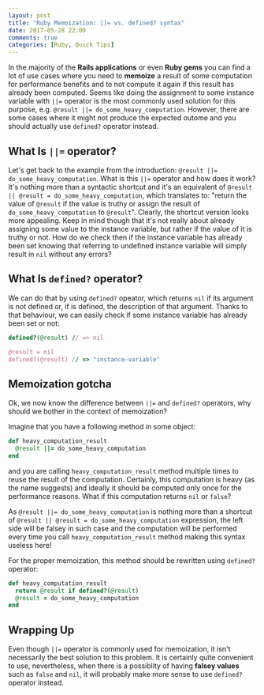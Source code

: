 ```yaml
---
layout: post
title: "Ruby Memoization: ||= vs. defined? syntax"
date: 2017-05-28 22:00
comments: true
categories: [Ruby, Quick Tips]
---
```


In the majority of the **Rails applications** or even **Ruby gems** you can find a lot of use cases where you need to **memoize** a result of some computation for performance benefits and to not compute it again if this result has already been computed. Seems like doing the assignment to some instance variable with `||=` operator is the most commonly used solution for this purpose, e.g. `@result ||= do_some_heavy_computation`. However, there are some cases where it might not produce the expected outome and you should actually use `defined?` operator instead.

<!--more-->

## What Is `||=` operator?

Let's get back to the example from the introduction: `@result ||= do_some_heavy_computation`. What is this `||=` operator and how does it work? It's nothing more than a syntactic shortcut and it's an equivalent of `@result || @result = do_some_heavy_computation`, which translates to: "return the value of `@result` if the value is truthy or assign the result of `do_some_heavy_computation` to `@result`".   Clearly, the shortcut version looks more appealing. Keep in mind though that it's not really about already assigning some value to the instance variable, but rather if the value of it is truthy or not. How do we check then if the instance variable has already been set knowing that referring to undefined instance variable will simply result in `nil` without any errors?

## What Is `defined?` operator?

We can do that by using `defined?` opeator, which returns `nil` if its argument is not defined or, if is defined, the description of that argument. Thanks to that behaviour, we can easily check if some instance variable has already been set or not:

``` ruby
defined?(@result) // => nil

@result = nil
defined?(@result) // => "instance-variable"
```

## Memoization gotcha

Ok, we now know the difference between `||=` and `defined?` operators, why should we bother in the context of memoization?

Imagine that you have a following method in some object:

``` ruby
def heavy_computation_result
  @result ||= do_some_heavy_computation
end
```

and you are calling `heavy_computation_result` method multiple times to reuse the result of the computation. Certainly, this computation is heavy (as the name suggests) and ideally it should be computed only once for the performance reasons. What if this computation returns `nil` or `false`?

As `@result ||= do_some_heavy_computation` is nothing more than a shortcut of `@result || @result = do_some_heavy_computation` expression, the left side will be falsey in such case and the computation will be performed every time you call `heavy_computation_result` method making this syntax useless here!

For the proper memoization, this method should be rewritten using `defined?` operator:

``` ruby
def heavy_computation_result
  return @result if defined?(@result)
  @result = do_some_heavy_computation
end
```

## Wrapping Up

Even though `||=` operator is commonly used for memoization, it isn't necessarily the best solution to this problem. It is certainly quite convenient to use, nevertheless, when there is a possiblity of having **falsey values** such as `false` and `nil`, it will probably make more sense to use `defined?` operator instead.
